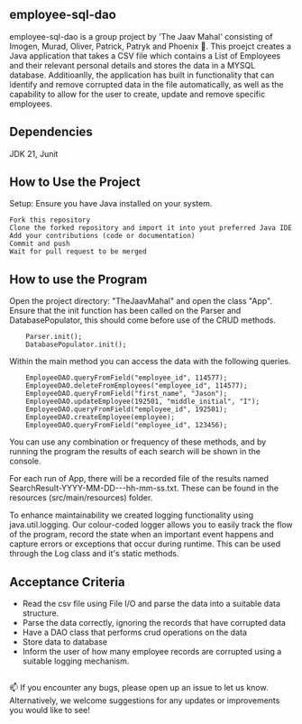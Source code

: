 ## employee-sql-dao
employee-sql-dao is a group project by 'The Jaav Mahal' consisting of Imogen, Murad, Oliver, Patrick, Patryk and Phoenix 👋.
This proejct creates a Java application that takes a CSV file which contains a List of Employees and their relevant personal details
and stores the data in a MYSQL database. Additioanlly, the application has built in functionality that can identify and remove 
corrupted data in the file automatically, as well as the capability to allow for the user to create, update and remove specific employees.

## Dependencies

JDK 21, Junit


## How to Use the Project 

Setup: Ensure you have Java installed on your system. 

    Fork this repository
    Clone the forked repository and import it into yout preferred Java IDE
    Add your contributions (code or documentation)
    Commit and push
    Wait for pull request to be merged

## How to use the Program 

Open the project directory: "TheJaavMahal" and open the class "App". Ensure that the init function has been called on the Parser and DatabasePopulator, this should come before use of the CRUD methods.

```
    Parser.init();
    DatabasePopulator.init();
```

Within the main method you can access the data with the following queries.
```
    EmployeeDAO.queryFromField("employee_id", 114577);
    EmployeeDAO.deleteFromEmployees("employee_id", 114577);
    EmployeeDAO.queryFromField("first_name", "Jason");
    EmployeeDAO.updateEmployee(192501, "middle_initial", "I");
    EmployeeDAO.queryFromField("employee_id", 192501);
    EmployeeDAO.createEmployee(employee);
    EmployeeDAO.queryFromField("employee_id", 123456);
```
You can use any combination or frequency of these methods, and by running the program the results of each search will be shown in the console.

For each run of App, there will be a recorded file of the results named SearchResult-YYYY-MM-DD---hh-mm-ss.txt. These can be found in the resources (src/main/resources) folder.

To enhance maintainability we created logging functionality using java.util.logging. Our colour-coded logger allows you to easily track the flow of the program, record the state when an important event happens and capture errors or exceptions that occur during runtime. This can be used through the Log class and it's static methods.

##  

## Acceptance Criteria
- Read the csv file using File I/O and parse the data into a suitable data structure.
- Parse the data correctly, ignoring the records that have corrupted data
- Have a DAO class that performs crud operations on the data
- Store data to database
- Inform the user of how many employee records are corrupted using a suitable logging mechanism.

##  

📫 If you encounter any bugs, please open up an issue to let us know.
Alternatively, we welcome suggestions for any updates or improvements you would like to see! 
